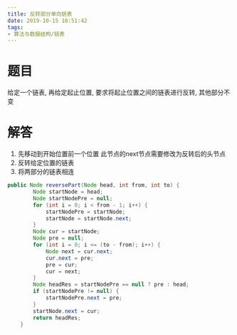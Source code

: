 ```yaml
---
title: 反转部分单向链表
date: 2019-10-15 16:51:42
tags: 
- 算法与数据结构/链表
---
```

# 题目

给定一个链表, 再给定起止位置, 要求将起止位置之间的链表进行反转, 其他部分不变

# 解答
1. 先移动到开始位置前一个位置 此节点的next节点需要修改为反转后的头节点
2. 反转给定位置的链表
3. 将两部分的链表相连
```java
public Node reversePart(Node head, int from, int to) {
		Node startNode = head;
		Node startNodePre = null;
		for (int i = 0; i < from - 1; i++) {
			startNodePre = startNode;
			startNode = startNode.next;
		}
		Node cur = startNode;
		Node pre = null;
		for (int i = 0; i <= (to - from); i++) {
			Node next = cur.next;
			cur.next = pre;
			pre = cur;
			cur = next;
		}
		Node headRes = startNodePre == null ? pre : head;
		if (startNodePre != null) {
			startNodePre.next = pre;
		}
		startNode.next = cur;
		return headRes;
	}
```